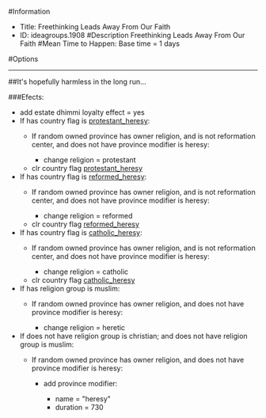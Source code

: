 #Information
 - Title: Freethinking Leads Away From Our Faith
 - ID: ideagroups.1908
#Description
Freethinking Leads Away From Our Faith
#Mean Time to Happen:
Base time = 1 days

#Options

___
##It's hopefully harmless in the long run...

###Efects:<ul><li>add estate dhimmi loyalty effect = yes</li><li>If has country flag is [protestant_heresy](../flags/protestant_heresy.md):</li><ul><li>If random owned province has owner religion, and  is not reformation center, and does not have province modifier is heresy:</li><ul><li>change religion = protestant</li></ul><li>clr country flag [protestant_heresy](../flags/protestant_heresy.md)</li></ul><li>If has country flag is [reformed_heresy](../flags/reformed_heresy.md):</li><ul><li>If random owned province has owner religion, and  is not reformation center, and does not have province modifier is heresy:</li><ul><li>change religion = reformed</li></ul><li>clr country flag [reformed_heresy](../flags/reformed_heresy.md)</li></ul><li>If has country flag is [catholic_heresy](../flags/catholic_heresy.md):</li><ul><li>If random owned province has owner religion, and  is not reformation center, and does not have province modifier is heresy:</li><ul><li>change religion = catholic</li></ul><li>clr country flag [catholic_heresy](../flags/catholic_heresy.md)</li></ul><li>If has religion group is muslim:</li><ul><li>If random owned province has owner religion, and does not have province modifier is heresy:</li><ul><li>change religion = heretic</li></ul></ul><li>If does not have religion group is christian; and does not have religion group is muslim:</li><ul><li>If random owned province has owner religion, and does not have province modifier is heresy:</li><ul><li>add province modifier:</li><ul><li>name = "heresy"</li><li>duration = 730</li></ul></ul></ul></ul>
